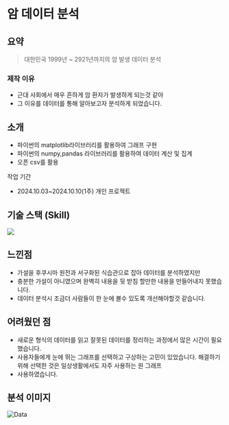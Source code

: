 # 암 데이터 분석
## 요약
>대한민국 1999년 ~ 2921년까지의 암 발생 데이터 분석


### 제작 이유
- 근대 사회에서 매우 흔하게 암 환자가 발생하게 되는것 같아
- 그 이유를 데이터를 통해 알아보고자 분석하게 되었습니다.

## 소개
- 파이썬의 matplotlib라이브러리를 활용하여 그래프 구현
- 파이썬의 numpy,pandas 라이브러리를 활용하여 데이터 계산 및 집계
- 오픈 csv를 활용

작업 기간
- 2024.10.03~2024.10.10(1주)
개인 프로젝트

## 기술 스택 (Skill)
<img src="https://img.shields.io/badge/Python-3776AB?style=for-the-badge&logo=Python&logoColor=white">

## 느낀점
- 가설을 후쿠시마 원전과 서구화된 식습관으로 잡아 데이터를 분석하였지만
- 충분한 가설이 아니였으며 완벽히 내용을 뒷 받침 할만한 내용을 만들어내지 못했습니다.
- 데이터 분석시 조금더 사람들이 한 눈에 볼수 있도록 개선해야할것 같습니다.

## 어려웠던 점
- 새로운 형식의 데이터를 읽고 잘못된 데이터를 정리하는 과정에서 많은 시간이 필요했습니다.
- 사용자들에게 눈에 뛰는 그래프를 선택하고 구상하는 고민이 있었습니다. 해결하기위해 선택한 것은 일상생활에서도 자주 사용하는 원 그래프
- 사용하였습니다.
## 분석 이미지
![Data](https://github.com/user-attachments/assets/f270a958-d784-48a5-86c2-0b63cf6fd48c)
